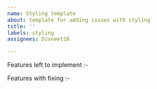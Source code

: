 ```yaml
---
name: Styling template
about: template for adding issues with styling
title: ''
labels: styling
assignees: Divneet18

---
```


Features left to implement :-





Features with fixing :-

